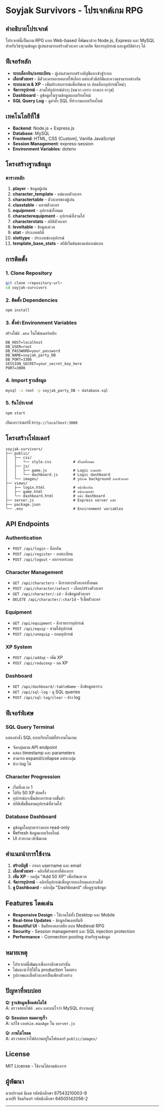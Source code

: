 # Soyjak Survivors - โปรเจกต์เกม RPG

## คำอธิบายโปรเจกต์

โปรเจกต์นี้เป็นเกม RPG แบบ Web-based ที่พัฒนาด้วย Node.js, Express และ MySQL สำหรับวิชาฐานข้อมูล ผู้เล่นสามารถสร้างตัวละคร เลเวลอัพ จัดการอุปกรณ์ และดูสถิติต่างๆ ได้

## ฟีเจอร์หลัก

- **ระบบล็อกอิน/ลงทะเบียน** - ผู้เล่นสามารถสร้างบัญชีและเข้าสู่ระบบ
- **เลือกตัวละคร** - มีตัวละครหลายคลาสให้เลือก แต่ละตัวมีสถิติและความสามารถต่างกัน
- **ระบบเลเวล & XP** - เพิ่มประสบการณ์เพื่ออัพเลเวล ปลดล็อกอุปกรณ์ใหม่ๆ
- **จัดการอุปกรณ์** - สวมใส่อุปกรณ์ต่างๆ (หมวก เกราะ กางเกง อาวุธ)
- **Dashboard** - ดูข้อมูลในฐานข้อมูลแบบเรียลไทม์
- **SQL Query Log** - ดูคำสั่ง SQL ที่ทำงานแบบเรียลไทม์

## เทคโนโลยีที่ใช้

- **Backend**: Node.js + Express.js
- **Database**: MySQL
- **Frontend**: HTML, CSS (Custom), Vanilla JavaScript
- **Session Management**: express-session
- **Environment Variables**: dotenv

## โครงสร้างฐานข้อมูล

### ตารางหลัก

1. **player** - ข้อมูลผู้เล่น
2. **character_template** - แม่แบบตัวละคร
3. **charactertable** - ตัวละครของผู้เล่น
4. **classtable** - คลาสตัวละคร
5. **equipment** - อุปกรณ์ทั้งหมด
6. **characterequipment** - อุปกรณ์ที่สวมใส่
7. **characterstats** - สถิติตัวละคร
8. **leveltable** - ข้อมูลเลเวล
9. **stat** - ประเภทสถิติ
10. **slottype** - ประเภทช่องอุปกรณ์
11. **template_base_stats** - สถิติเริ่มต้นของแต่ละแม่แบบ

## การติดตั้ง

### 1. Clone Repository

```bash
git clone <repository-url>
cd soyjak-survivors
```

### 2. ติดตั้ง Dependencies

```bash
npm install
```

### 3. ตั้งค่า Environment Variables

สร้างไฟล์ `.env` ในโฟลเดอร์หลัก:

```env
DB_HOST=localhost
DB_USER=root
DB_PASSWORD=your_password
DB_NAME=soyjak_party_DB
DB_PORT=3306
SESSION_SECRET=your_secret_key_here
PORT=3000
```

### 4. Import ฐานข้อมูล

```bash
mysql -u root -p soyjak_party_DB < database.sql
```

### 5. รันโปรเจกต์

```bash
npm start
```

เปิดเบราว์เซอร์ที่ `http://localhost:3000`

## โครงสร้างโฟลเดอร์

```
soyjak-survivors/
├── public/
│   ├── css/
│   │   └── style.css          # สไตล์ทั้งหมด
│   ├── js/
│   │   ├── game.js            # Logic เกมหลัก
│   │   └── dashboard.js       # Logic dashboard
│   └── images/                # รูปภาพ background และตัวละคร
├── views/
│   ├── login.html             # หน้าล็อกอิน
│   ├── game.html              # หน้าเกมหลัก
│   └── dashboard.html         # หน้า dashboard
├── server.js                  # Express server หลัก
├── package.json
└── .env                       # Environment variables
```

## API Endpoints

### Authentication
- `POST /api/login` - ล็อกอิน
- `POST /api/register` - ลงทะเบียน
- `POST /api/logout` - ออกจากระบบ

### Character Management
- `GET /api/characters` - ดึงรายการตัวละครทั้งหมด
- `POST /api/character/select` - เลือก/สร้างตัวละคร
- `GET /api/character/:id` - ดึงข้อมูลตัวละคร
- `DELETE /api/character/:charId` - รีเซ็ตตัวละคร

### Equipment
- `GET /api/equipment` - ดึงรายการอุปกรณ์
- `POST /api/equip` - สวมใส่อุปกรณ์
- `POST /api/unequip` - ถอดอุปกรณ์

### XP System
- `POST /api/addxp` - เพิ่ม XP
- `POST /api/reducexp` - ลด XP

### Dashboard
- `GET /api/dashboard/:tableName` - ดึงข้อมูลตาราง
- `GET /api/sql-log` - ดู SQL queries
- `POST /api/sql-log/clear` - ล้าง log

## ฟีเจอร์พิเศษ

### SQL Query Terminal
แสดงคำสั่ง SQL แบบเรียลไทม์ที่ทำงานในเกม:
- จัดกลุ่มตาม API endpoint
- แสดง timestamp และ parameters
- สามารถ expand/collapse แต่ละกลุ่ม
- ล้าง log ได้

### Character Progression
- เริ่มที่เลเวล 1
- ได้รับ 50 XP ต่อครั้ง
- อุปกรณ์บางชิ้นต้องการเลเวลขั้นต่ำ
- สถิติเพิ่มขึ้นตามอุปกรณ์ที่สวมใส่

### Database Dashboard
- ดูข้อมูลในทุกตารางแบบ read-only
- Refresh ข้อมูลแบบเรียลไทม์
- UI สวยงาม เข้าธีมเกม

## คำแนะนำการใช้งาน

1. **สร้างบัญชี** - กรอก username และ email
2. **เลือกตัวละคร** - คลิกที่ตัวละครที่ต้องการ
3. **เพิ่ม XP** - กดปุ่ม "Add 50 XP" เพื่ออัพเลเวล
4. **จัดการอุปกรณ์** - คลิกที่อุปกรณ์เพื่อดูรายละเอียดและสวมใส่
5. **ดู Dashboard** - คลิกปุ่ม "Dashboard" เพื่อดูฐานข้อมูล

## Features โดดเด่น

- **Responsive Design** - ใช้งานได้ทั้ง Desktop และ Mobile
- **Real-time Updates** - ข้อมูลอัพเดททันที
- **Beautiful UI** - ธีมสีทองคลาสสิก แบบ Medieval RPG
- **Security** - Session management และ SQL injection protection
- **Performance** - Connection pooling สำหรับฐานข้อมูล

## หมายเหตุ

- โปรเจกต์นี้พัฒนาเพื่อการศึกษาเท่านั้น
- ไม่แนะนำให้ใช้ใน production โดยตรง
- รูปภาพและชื่อตัวละครเป็นเพียงตัวอย่าง

## ปัญหาที่พบบ่อย

**Q: ฐานข้อมูลเชื่อมต่อไม่ได้**  
A: ตรวจสอบไฟล์ `.env` และแน่ใจว่า MySQL ทำงานอยู่

**Q: Session หมดอายุเร็ว**  
A: แก้ไข `cookie.maxAge` ใน `server.js`

**Q: ภาพไม่โหลด**  
A: ตรวจสอบว่าไฟล์ภาพอยู่ในโฟลเดอร์ `public/images/`

## License

MIT License - ใช้งานได้ตามต้องการ

## ผู้พัฒนา

นายปรานต์ มีเดช รหัสนักศึกษา 67543210003-9 <br>
นายสิริ รัตนรินทร์ รหัสนักศึกษา 64505142056-2

---

